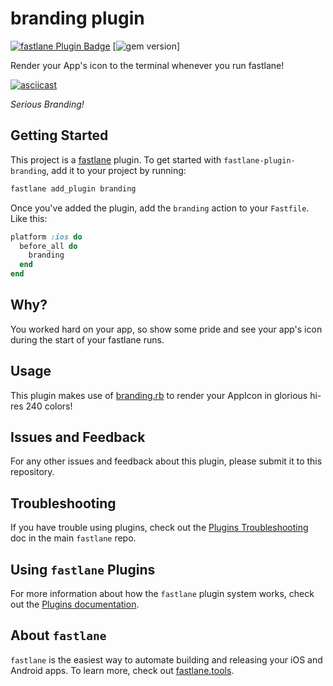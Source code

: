 # branding plugin

[![fastlane Plugin Badge](https://rawcdn.githack.com/fastlane/fastlane/master/fastlane/assets/plugin-badge.svg)](https://rubygems.org/gems/fastlane-plugin-branding)
[![gem version](https://badge.fury.io/rb/fastlane-plugin-branding.svg)]


Render your App's icon to the terminal whenever you run fastlane!

[![asciicast](https://asciinema.org/a/6xe3kkh6a6qm5v8awvp08fm3q.png)](https://asciinema.org/a/6xe3kkh6a6qm5v8awvp08fm3q)

_Serious Branding!_

## Getting Started

This project is a [fastlane](https://github.com/fastlane/fastlane) plugin. To get started with `fastlane-plugin-branding`, add it to your project by running:

```bash
fastlane add_plugin branding
```

Once you've added the plugin, add the `branding` action to your `Fastfile`.
Like this:

```ruby
platform :ios do
  before_all do
    branding
  end
end
```

## Why?

You worked hard on your app, so show some pride and see your app's icon during the start of your fastlane runs.

## Usage

This plugin makes use of [branding.rb](https://github.com/snatchev/branding.rb) to render your AppIcon in glorious hi-res 240 colors!

## Issues and Feedback

For any other issues and feedback about this plugin, please submit it to this repository.

## Troubleshooting

If you have trouble using plugins, check out the [Plugins Troubleshooting](https://github.com/fastlane/fastlane/blob/master/fastlane/docs/PluginsTroubleshooting.md) doc in the main `fastlane` repo.

## Using `fastlane` Plugins

For more information about how the `fastlane` plugin system works, check out the [Plugins documentation](https://github.com/fastlane/fastlane/blob/master/fastlane/docs/Plugins.md).

## About `fastlane`

`fastlane` is the easiest way to automate building and releasing your iOS and Android apps. To learn more, check out [fastlane.tools](https://fastlane.tools).

